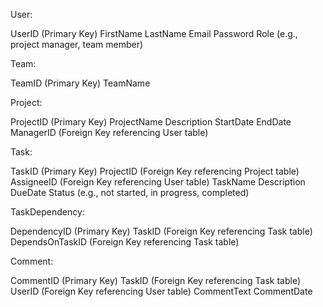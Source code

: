 User:

UserID (Primary Key)
FirstName
LastName
Email
Password
Role (e.g., project manager, team member)

Team:

TeamID (Primary Key)
TeamName


Project:

ProjectID (Primary Key)
ProjectName
Description
StartDate
EndDate
ManagerID (Foreign Key referencing User table)


Task:

TaskID (Primary Key)
ProjectID (Foreign Key referencing Project table)
AssigneeID (Foreign Key referencing User table)
TaskName
Description
DueDate
Status (e.g., not started, in progress, completed)


TaskDependency:

DependencyID (Primary Key)
TaskID (Foreign Key referencing Task table)
DependsOnTaskID (Foreign Key referencing Task table)


Comment:

CommentID (Primary Key)
TaskID (Foreign Key referencing Task table)
UserID (Foreign Key referencing User table)
CommentText
CommentDate